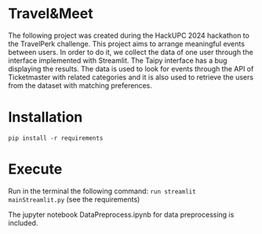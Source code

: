 # Travel&Meet

The following project was created during the HackUPC 2024 hackathon to the TravelPerk challenge. 
This project aims to arrange meaningful events between users. In order to do it, we collect the data of one user through the interface implemented with Streamlit. The Taipy interface has a bug displaying the results. The data is used to look for events through the API of Ticketmaster with related categories and it is also used to retrieve the users from the dataset with matching preferences.

# Installation

<code>pip install -r requirements</code>

# Execute

Run in the terminal the following command: <code>run streamlit mainStreamlit.py</code> (see the requirements)

The jupyter notebook DataPreprocess.ipynb for data preprocessing is included.
